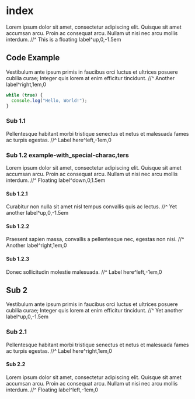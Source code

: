# index

Lorem ipsum dolor sit amet, consectetur adipiscing elit. Quisque sit amet accumsan arcu. Proin ac consequat arcu. Nullam ut nisi nec arcu mollis interdum. //^ This is a floating label^up,0,-1.5em

## Code Example

Vestibulum ante ipsum primis in faucibus orci luctus et ultrices posuere cubilia curae; Integer quis lorem at enim efficitur tincidunt. //^ Another label^right,1em,0

```javascript
while (true) {
  console.log("Hello, World!");
}
```

### Sub 1.1

Pellentesque habitant morbi tristique senectus et netus et malesuada fames ac turpis egestas. //^ Label here^left,-1em,0

### Sub 1.2 example-with_special-charac,ters

Lorem ipsum dolor sit amet, consectetur adipiscing elit. Quisque sit amet accumsan arcu. Proin ac consequat arcu. Nullam ut nisi nec arcu mollis interdum. //^ Floating label^down,0,1.5em

#### Sub 1.2.1

Curabitur non nulla sit amet nisl tempus convallis quis ac lectus. //^ Yet another label^up,0,-1.5em

#### Sub 1.2.2

Praesent sapien massa, convallis a pellentesque nec, egestas non nisi. //^ Another label^right,1em,0

#### Sub 1.2.3

Donec sollicitudin molestie malesuada. //^ Label here^left,-1em,0

## Sub 2

Vestibulum ante ipsum primis in faucibus orci luctus et ultrices posuere cubilia curae; Integer quis lorem at enim efficitur tincidunt. //^ Yet another label^up,0,-1.5em

### Sub 2.1

Pellentesque habitant morbi tristique senectus et netus et malesuada fames ac turpis egestas. //^ Label here^right,1em,0

#### Sub 2.2

Lorem ipsum dolor sit amet, consectetur adipiscing elit. Quisque sit amet accumsan arcu. Proin ac consequat arcu. Nullam ut nisi nec arcu mollis interdum. //^ Floating label^left,-1em,0

